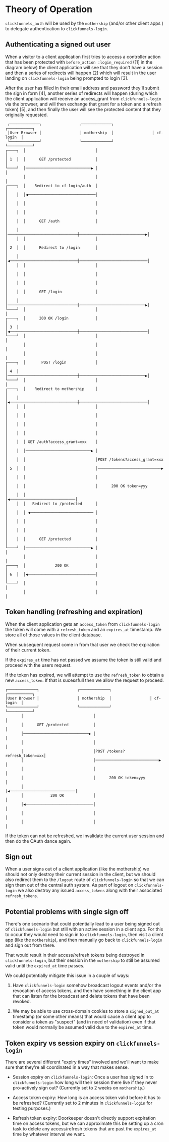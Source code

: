 # Theory of Operation

`clickfunnels_auth` will be used by the `mothership` (and/or other
client apps ) to delegate authentication to `clickfunnels-login`.

## Authenticating a signed out user

When a visitor to a client application first tries to access a
controller action that has been protected with `before_action :login_required`
([1] in the diagram below) the client application will see that they don't have a
session and then a series of redirects will happen [2] which will result in the
user landing on `clickfunnels-login` being prompted to login [3].

After the user has filled in their email address and password they'll
submit the sign in form [4], another series of redirects will happen
 (during which the client application will receive an access_grant from
`clickfunnels-login` via the browser, and will then exchange that grant
for a token and a refresh token) [5], and then finally the user will
see the protected content that they originally requested.

```
 ┌─────────────┐                 ┌─────────────┐                 ┌───────────┐
 │User Browser │                 │ mothership  │                 │ cf-login  │
 └─────────────┘                 └─────────────┘                 └───────────┘
┌────┐  │                               │                              │
│ 1  │  │      GET /protected           │                              │
└────┘  │─────────────────────────────▶ │                              │
        │                               │                              │
┌────┐  │    Redirect to cf-login/auth  │                              │
│    │  │◀──────────────────────────────│                              │
│    │  │                               │                              │
│    │  │                               │                              │
│    │  │      GET /auth                │                              │
│    │  │───────────────────────────────┼─────────────────────────────▶│
│    │  │                               │                              │
│ 2  │  │      Redirect to /login       │                              │
│    │  │◀──────────────────────────────┼──────────────────────────────│
│    │  │                               │                              │
│    │  │                               │                              │
│    │  │                               │                              │
│    │  │      GET /login               │                              │
│    │  │───────────────────────────────┼─────────────────────────────▶│
└────┘  │                               │                              │
┌────┐  │      200 OK /login            │                              │
│ 3  │  │◀──────────────────────────────┼──────────────────────────────│
└────┘  │                               │                              │
        │                               │                              │
        │                               │                              │
┌────┐  │       POST /login             │                              │
│ 4  │  │───────────────────────────────┼─────────────────────────────▶│
└────┘  │                               │                              │
┌────┐  │    Redirect to mothership     │                              │
│    │  │◀──────────────────────────────┼──────────────────────────────│
│    │  │                               │                              │
│    │  │                               │                              │
│    │  │                               │                              │
│    │  │                               │                              │
│    │  │ GET /auth?access_grant=xxx    │                              │
│    │  │─────────────────────────────▶ │                              │
│    │  │                               │POST /tokens?access_grant=xxx │
│ 5  │  │                               │────────────────────────────▶ │
│    │  │                               │                              │
│    │  │                               │      200 OK token=yyy        │
│    │  │                               │◀─────────────────────────────│
│    │  │   Redirect to /protected      │                              │
│    │  │ ◀──────────────────────────── │                              │
│    │  │                               │                              │
│    │  │                               │                              │
│    │  │      GET /protected           │                              │
└────┘  │─────────────────────────────▶ │                              │
        │                               │                              │
┌────┐  │             200 OK            │                              │
│ 6  │  │◀──────────────────────────────│                              │
└────┘  │                               │                              │
        │                               │                              │
```


## Token handling (refreshing and expiration)

When the client application gets an `access_token` from
`clickfunnels-login` the token will come with a `refresh_token` and an
`expires_at` timestamp. We store all of those values in the client database.

When subsequent request come in from that user we check the expiration
of their current token.

If the `expires_at` time has not passed we assume the token is still valid
and proceed with the users request.

If the token has expired, we will attempt to use the `refresh_token` to
obtain a new `access_token`. If that is sucessfull then we allow the
request to proceed.


```
┌─────────────┐                 ┌─────────────┐                 ┌───────────┐
│User Browser │                 │ mothership  │                 │ cf-login  │
└─────────────┘                 └─────────────┘                 └───────────┘
       │                               │                              │
       │      GET /protected           │                              │
       │─────────────────────────────▶ │                              │
       │                               │                              │
       │                               │POST /tokens?refresh_token=xxx│
       │                               │────────────────────────────▶ │
       │                               │                              │
       │                               │      200 OK token=yyy        │
       │                               │◀─────────────────────────────│
       │            200 OK             │                              │
       │◀──────────────────────────────│                              │
       │                               │                              │
       │                               │                              │
```


If the token can not be refreshed, we invalidate the current user
session and then do the OAuth dance again.

## Sign out

When a user signs out of a client application (like the mothership) we
should not only destroy their current session in the client, but we
should also redirect them to the `/logout` route of `clickfunnels-login`
so that we can sign them out of the central auth system. As part of
logout on `clickfunnels-login` we also destroy any issued
`access_tokens` along with their associated `refresh_tokens`.


## Potential problems with single sign off

There's one scenario that could potentially lead to a user being signed
out of `clickfunnels-login` but still with an active session in a client
app. For this to occur they would need to sign in to
`clickfunnels-login`, then visit a client app (like the `mothership`),
and then manually go back to `clickfunnels-login` and sign out from
there.

That would result in their access/refresh tokens being destroyed in
`clickfunnels-login`, but their session in the `mothership` to still be
assumed valid until the `expired_at` time passes.

We could potentially mitigate this issue in a couple of ways:

1) Have `clickfunnels-login` somehow broadcast logout events and/or the
revocation of access tokens, and then have something in the client app
that can listen for the broadcast and delete tokens that have been
revoked.

2) We may be able to use cross-domain cookies to store a `signed_out_at`
timestamp (or some other means) that would cause a client app to
consider a token as "suspect" (and in need of validation) even if that
token would normally be assumed valid due to the `expired_at` time.

## Token expiry vs session expiry on `clickfunnels-login`

There are several different "expiry times" involved and we'll want to
make sure that they're all coordinated in a way that makes sense.

* Session expiry on `clickfunnels-login`: Once a user has signed in to
  `clickfunnels-login` how long will their session there live if they
never pro-actively sign out? (Currently set to 2 weeks on `mothership`.)

* Access token expiry: How long is an access token valid before it has
  to be refreshed? (Currently set to 2 minutes in `clickfunnels-login`
  for testing purposes.)

* Refresh token expiry: Doorkeeper doesn't directly support expiration
  time on access tokens, but we can approximate this be setting up a
  cron task to delete any access/refresh tokens that are past the
  `expires_at` time by whatever interval we want.


